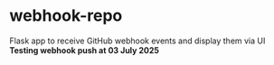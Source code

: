 # webhook-repo
Flask app to receive GitHub webhook events and display them via UI
**Testing webhook push at 03 July 2025**
